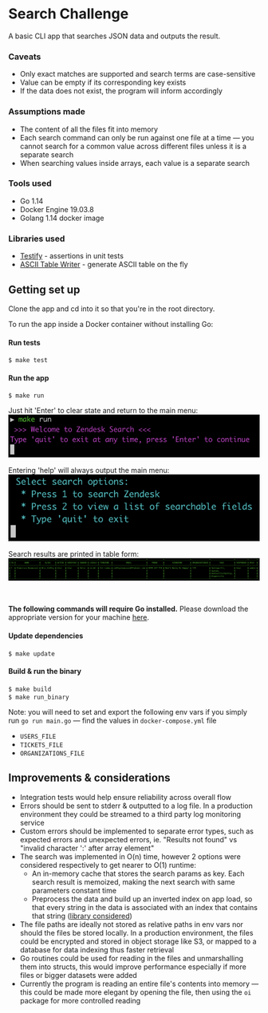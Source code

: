 # Search Challenge

A basic CLI app that searches JSON data and outputs the result.

### Caveats

* Only exact matches are supported and search terms are case-sensitive
* Value can be empty if its corresponding key exists
* If the data does not exist, the program will inform accordingly

### Assumptions made

* The content of all the files fit into memory
* Each search command can only be run against one file at a time — you cannot search for a common value across different files unless it is a separate search
* When searching values inside arrays, each value is a separate search

### Tools used

* Go 1.14
* Docker Engine 19.03.8
* Golang 1.14 docker image

### Libraries used

* [Testify](github.com/stretchr/testify) - assertions in unit tests
* [ASCII Table Writer](github.com/olekukonko/tablewriter) - generate ASCII table on the fly

## Getting set up

Clone the app and cd into it so that you're in the root directory.

To run the app inside a Docker container without installing Go:

#### Run tests

```
$ make test
```

#### Run the app

```
$ make run
```

Just hit 'Enter' to clear state and return to the main menu:\
![Alt text](./images/start-app.png)

Entering 'help' will always output the main menu:\
![Alt text](./images/menu.png)

Search results are printed in table form:\
![Alt text](./images/result.png)

&nbsp;

**The following commands will require Go installed.** Please download the appropriate version for your machine [here](https://golang.org/dl/).

#### Update dependencies

```
$ make update
```


#### Build & run the binary

```
$ make build
$ make run_binary
```

Note: you will need to set and export the following env vars if you simply run `go run main.go` — find the values in `docker-compose.yml` file
* `USERS_FILE`
* `TICKETS_FILE`
* `ORGANIZATIONS_FILE`

## Improvements & considerations

* Integration tests would help ensure reliability across overall flow
* Errors should be sent to stderr & outputted to a log file. In a production environment they could be streamed to a third party log monitoring service
* Custom errors should be implemented to separate error types, such as expected errors and unexpected errors, ie. "Results not found" vs "invalid character ':' after array element"
* The search was implemented in O(n) time, however 2 options were considered respectively to get nearer to O(1) runtime:
  * An in-memory cache that stores the search params as key. Each search result is memoized, making the next search with same parameters constant time
  * Preprocess the data and build up an inverted index on app load, so that every string in the data is associated with an index that contains that string ([library considered](https://github.com/blevesearch/bleve))
* The file paths are ideally not stored as relative paths in env vars nor should the files be stored locally. In a production environment, the files could be encrypted and stored in object storage like S3, or mapped to a database for data indexing thus faster retrieval 
* Go routines could be used for reading in the files and unmarshalling them into structs, this would improve performance especially if more files or bigger datasets were added
* Currently the program is reading an entire file's contents into memory — this could be made more elegant by opening the file, then using the `oi` package for more controlled reading
